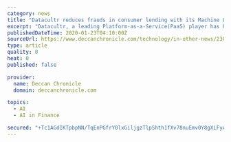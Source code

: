 ```yaml
---
category: news
title: "Datacultr reduces frauds in consumer lending with its Machine Learning platform"
excerpt: "Datacultr, a leading Platform-as-a-Service(PaaS) player has helped reduce the risk of fraud ... the total amount in bank frauds rose 74% to Rs 71,543 cr in FY19. However, the rise of machine learning can prove to be a game-changer for these banks, Non-banking financial companies (NBFCs), and fintechs. With ML capabilities, Datacultr has been ..."
publishedDateTime: 2020-01-23T04:10:00Z
sourceUrl: https://www.deccanchronicle.com/technology/in-other-news/230120/datacultr-reduces-frauds-in-consumer-lending-with-its-machine-learning.html
type: article
quality: 0
heat: 0
published: false

provider:
  name: Deccan Chronicle
  domain: deccanchronicle.com

topics:
  - AI
  - AI in Finance

secured: "+Tc1AGdIKTpbpNN/TqEnPGfrY0lxGiljgzTlpShth1fXv78nuEmv0Y8gXLFyAf8k/lMc2YB5C5UAseXfIK9V3bbTmzPCH4/wwY2VpGdYSJ8MygQcPXWoKoUa6nWAyd9jEsOoi952/XJyNdlrtmQXNxmJka3Q+ylQFV194oaQo0dECw/5lnDmFkJy4xfQnyzuOVukQ69L2cDe4Il9sJcBKkwXRIjGP3+qOfXU3Cz47a5UC550518ZJVwTv3sSIMr8Ax11Q/hx+VjPWjdMXgoz2GIMsBaPFcB6ZeuDBSm9kNiWzDhMHbEUOOFXCT2/JSPK15MeRNYudBoO0VMwmIJGSmteyl0lxTcR34BRyhqB59Ow4zSYPqKL3nuNacGkXBWx3SVOndsDREbhL7qM/ySHDoFaZHGwkXjiowg1Iy1dnyj0EVPtKJmwkC202wpN1Jf11/bnUK1V4Ezexw0i6zgJyBJIc0ydxTXvqCSXI9qSh/Y=;PSGy7c9GlPfz0YfaMnItTg=="
---
```


